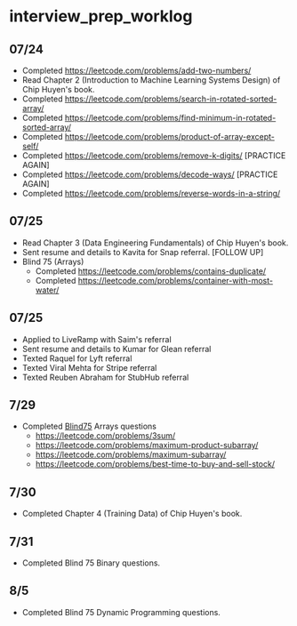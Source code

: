 # interview_prep_worklog

## 07/24
- Completed https://leetcode.com/problems/add-two-numbers/
- Read Chapter 2 (Introduction to Machine Learning Systems Design) of Chip Huyen's book.
- Completed https://leetcode.com/problems/search-in-rotated-sorted-array/
- Completed https://leetcode.com/problems/find-minimum-in-rotated-sorted-array/
- Completed https://leetcode.com/problems/product-of-array-except-self/
- Completed https://leetcode.com/problems/remove-k-digits/ [PRACTICE AGAIN]
- Completed https://leetcode.com/problems/decode-ways/ [PRACTICE AGAIN]
- Completed https://leetcode.com/problems/reverse-words-in-a-string/

## 07/25
- Read Chapter 3 (Data Engineering Fundamentals) of Chip Huyen's book.
- Sent resume and details to Kavita for Snap referral. [FOLLOW UP]
- Blind 75 (Arrays)
  - Completed https://leetcode.com/problems/contains-duplicate/
  - Completed https://leetcode.com/problems/container-with-most-water/

## 07/25
- Applied to LiveRamp with Saim's referral
- Sent resume and details to Kumar for Glean referral
- Texted Raquel for Lyft referral
- Texted Viral Mehta for Stripe referral
- Texted Reuben Abraham for StubHub referral

## 7/29
- Completed [Blind75](https://leetcode.com/discuss/general-discussion/460599/blind-75-leetcode-questions) Arrays questions
  - https://leetcode.com/problems/3sum/
  - https://leetcode.com/problems/maximum-product-subarray/
  - https://leetcode.com/problems/maximum-subarray/
  - https://leetcode.com/problems/best-time-to-buy-and-sell-stock/

## 7/30
- Completed Chapter 4 (Training Data) of Chip Huyen's book.

## 7/31
- Completed Blind 75 Binary questions.

## 8/5
- Completed Blind 75 Dynamic Programming questions.
